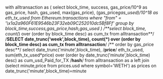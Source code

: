 with alltransaction as
(
select block_time, 
    success, gas_price/10^9 as gas_price,
    hash, gas_used,
    max(gas_price),
    (gas_price*gas_used)/10^18 as eth_tx_used
from Ethereum.transactions
where "from" = '\x1a2a960F61E9546b23F32eb09C252010dc5Bf8Ff'
group by block_time,success,gas_price,hash,gas_used
)
/**select block_time, count(*) over (order by block_time desc) as cum_tx from alltransaction**/
/**SELECT date_trunc('week',block_time), count(*) over (order by block_time desc) as cum_tx from alltransaction**/
/** order by gas_price desc**/
select date_trunc('minute',block_time),
/**price**/
eth_tx_used,
sum(eth_tx_used*price) over (order by date_trunc('minute',block_time) desc) as cum_usd_Paid_for_TX
/**hash**/
from alltransaction as a
left join (select minute,price from prices.usd where symbol='WETH') as prices on date_trunc('minute',block_time)=minute 
